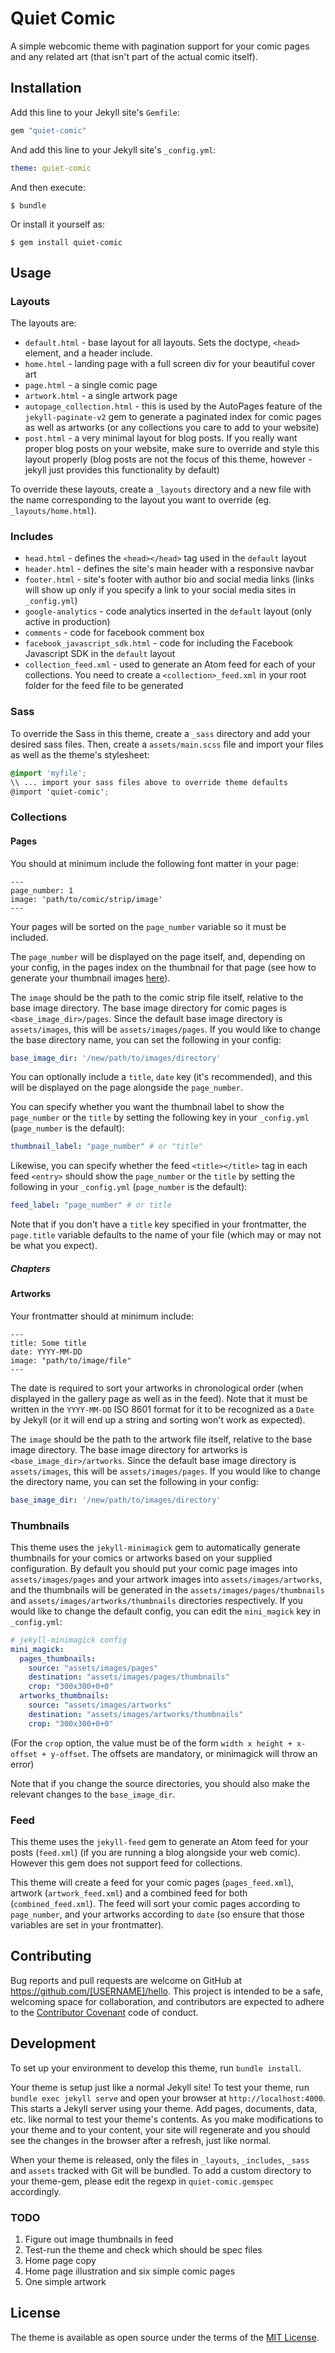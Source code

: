 # Quiet Comic

A simple webcomic theme with pagination support for your comic pages and any related art (that isn't part of the actual comic itself).

## Installation

Add this line to your Jekyll site's `Gemfile`:

```ruby
gem "quiet-comic"
```

And add this line to your Jekyll site's `_config.yml`:

```yaml
theme: quiet-comic
```

And then execute:

    $ bundle

Or install it yourself as:

    $ gem install quiet-comic

## Usage

### Layouts

The layouts are:

- `default.html` - base layout for all layouts. Sets the doctype, `<head>` element, and a header include.
- `home.html` - landing page with a full screen div for your beautiful cover art
- `page.html` - a single comic page
- `artwork.html` - a single artwork page
- `autopage_collection.html` - this is used by the AutoPages feature of the `jekyll-paginate-v2` gem to generate a paginated index for comic pages as well as artworks (or any collections you care to add to your website)
- `post.html` - a very minimal layout for blog posts. If you really want proper blog posts on your website, make sure to override and style this layout properly (blog posts are not the focus of this theme, however - jekyll just provides this functionality by default)

To override these layouts, create a `_layouts` directory and a new file with the name corresponding to the layout you want to override (eg. `_layouts/home.html`).

### Includes
- `head.html` - defines the `<head></head>` tag used in the `default` layout
- `header.html` - defines the site's main header with a responsive navbar
- `footer.html` - site's footer with author bio and social media links (links will show up only if you specify a link to your social media sites in `_config.yml`)
- `google-analytics` - code analytics inserted in the `default` layout (only active in production)
- `comments` - code for facebook comment box
- `facebook_javascript_sdk.html` - code for including the Facebook Javascript SDK in the `default` layout
- `collection_feed.xml` - used to generate an Atom feed for each of your collections. You need to create a `<collection>_feed.xml` in your root folder for the feed file to be generated

### Sass
To override the Sass in this theme, create a `_sass` directory and add your desired sass files. Then, create a `assets/main.scss` file and import your files as well as the theme's stylesheet:

```scss
@import 'myfile';
\\ ... import your sass files above to override theme defaults
@import 'quiet-comic';
```

### Collections

#### Pages
You should at minimum include the following font matter in your page:

```
---
page_number: 1
image: 'path/to/comic/strip/image'
---
```

Your pages will be sorted on the `page_number` variable so it must be included.

The `page_number` will be displayed on the page itself, and, depending on your config, in the pages index on the thumbnail for that page (see how to generate your thumbnail images [here](#thumbnails)).

The `image` should be the path to the comic strip file itself, relative to the base image directory. The base image directory for comic pages is `<base_image_dir>/pages`. Since the default base image directory is `assets/images`, this will be `assets/images/pages`. If you would like to change the base directory name, you can set the following in your config:

```yaml
base_image_dir: '/new/path/to/images/directory'
```

You can optionally include a `title`, `date` key (it's recommended), and this will be displayed on the page alongside the `page_number`.

You can specify whether you want the thumbnail label to show the `page_number` or the `title` by setting the following key in your `_config.yml` (`page_number` is the default):

```yaml
thumbnail_label: "page_number" # or "title"
```

Likewise, you can specify whether the feed `<title></title>` tag in each feed `<entry>` should show the `page_number` or the `title` by setting the following in your `_config.yml` (`page_number` is the default):

```yaml
feed_label: "page_number" # or title
```

Note that if you don't have a `title` key specified in your frontmatter, the `page.title` variable defaults to the name of your file (which may or may not be what you expect).

##### Chapters

#### Artworks
Your frontmatter should at minimum include:

```
---
title: Some title
date: YYYY-MM-DD
image: "path/to/image/file"
---
```

The date is required to sort your artworks in chronological order (when displayed in the gallery page as well as in the feed). Note that it must be written in the `YYYY-MM-DD` ISO 8601 format for it to be recognized as a `Date` by Jekyll (or it will end up a string and sorting won't work as expected).

The `image` should be the path to the artwork file itself, relative to the base image directory. The base image directory for artworks is `<base_image_dir>/artworks`. Since the default base image directory is `assets/images`, this will be `assets/images/pages`. If you would like to change the directory name, you can set the following in your config:

```yaml
base_image_dir: '/new/path/to/images/directory'
```

### <a name="thumbnails">Thumbnails</a>

This theme uses the `jekyll-minimagick` gem to automatically generate thumbnails for your comics or artworks based on your supplied configuration. By default you should put your comic page images into `assets/images/pages` and your artwork images into `assets/images/artworks`, and the thumbnails will be generated in the `assets/images/pages/thumbnails` and `assets/images/artworks/thumbnails` directories respectively. If you would like to change the default config, you can edit the `mini_magick` key in `_config.yml`:

```yaml
# jekyll-minimagick config
mini_magick:
  pages_thumbnails:
    source: "assets/images/pages"
    destination: "assets/images/pages/thumbnails"
    crop: "300x300+0+0"
  artworks_thumbnails:
    source: "assets/images/artworks"
    destination: "assets/images/artworks/thumbnails"
    crop: "300x300+0+0"
```

(For the `crop` option, the value must be of the form `width x height + x-offset + y-offset`. The offsets are mandatory, or minimagick will throw an error)

Note that if you change the source directories, you should also make the relevant changes to the `base_image_dir`.

### Feed
This theme uses the `jekyll-feed` gem to generate an Atom feed for your posts (`feed.xml`) (if you are running a blog alongside your web comic). However this gem does not support feed for collections.

This theme will create a feed for your comic pages (`pages_feed.xml`), artwork (`artwork_feed.xml`) and a combined feed for both (`combined_feed.xml`). The feed will sort your comic pages according to `page_number`, and your artworks according to `date` (so ensure that those variables are set in your frontmatter).

## Contributing

Bug reports and pull requests are welcome on GitHub at https://github.com/[USERNAME]/hello. This project is intended to be a safe, welcoming space for collaboration, and contributors are expected to adhere to the [Contributor Covenant](http://contributor-covenant.org) code of conduct.

## Development

To set up your environment to develop this theme, run `bundle install`.

Your theme is setup just like a normal Jekyll site! To test your theme, run `bundle exec jekyll serve` and open your browser at `http://localhost:4000`. This starts a Jekyll server using your theme. Add pages, documents, data, etc. like normal to test your theme's contents. As you make modifications to your theme and to your content, your site will regenerate and you should see the changes in the browser after a refresh, just like normal.

When your theme is released, only the files in `_layouts`, `_includes`, `_sass` and `assets` tracked with Git will be bundled.
To add a custom directory to your theme-gem, please edit the regexp in `quiet-comic.gemspec` accordingly.

### TODO
1. Figure out image thumbnails in feed
3. Test-run the theme and check which should be spec files
4. Home page copy
5. Home page illustration and six simple comic pages
6. One simple artwork

## License

The theme is available as open source under the terms of the [MIT License](https://opensource.org/licenses/MIT).
